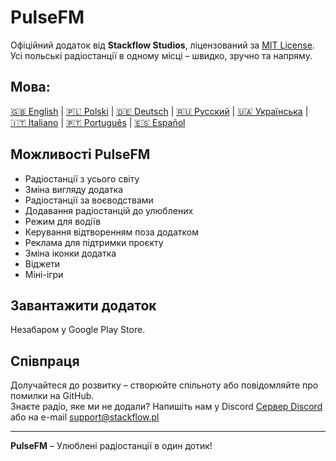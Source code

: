 # PulseFM

Офіційний додаток від **Stackflow Studios**, ліцензований за [MIT License](LICENSE).  
Усі польські радіостанції в одному місці – швидко, зручно та напряму.

## Мова:

[🇬🇧 English](README.md) |
[🇵🇱 Polski](.github/README.pl.md) |
[🇩🇪 Deutsch](.github/README.de.md) |
[🇷🇺 Русский](.github/README.ru.md) |
[🇺🇦 Українська](.github/README.uk.md) |
[🇮🇹 Italiano](.github/README.it.md) |
[🇵🇹 Português](.github/README.pt.md) |
[🇪🇸 Español](.github/README.es.md)

## Можливості PulseFM

- Радіостанції з усього світу
- Зміна вигляду додатка
- Радіостанції за воєводствами
- Додавання радіостанцій до улюблених
- Режим для водіїв
- Керування відтворенням поза додатком
- Реклама для підтримки проєкту
- Зміна іконки додатка
- Віджети
- Міні-ігри

## Завантажити додаток

Незабаром у Google Play Store.

## Співпраця

Долучайтеся до розвитку – створюйте спільноту або повідомляйте про помилки на GitHub.  
Знаєте радіо, яке ми не додали? Напишіть нам у Discord [Сервер Discord](https://discord.gg/MtPs7WXyJu)  
або на e-mail [support@stackflow.pl](mailto:support@stackflow.pl)

---

**PulseFM** – Улюблені радіостанції в один дотик!

